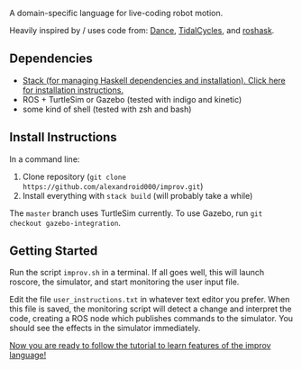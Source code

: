 A domain-specific language for live-coding robot motion.

Heavily inspired by / uses code from:
[Dance](http://haskell.cs.yale.edu/?post_type=publication&p=168),
[TidalCycles](https://tidalcycles.org/), and
[roshask](https://github.com/acowley/roshask).

Dependencies
-------------

-   [Stack (for managing Haskell dependencies and installation). Click here for installation instructions.](https://docs.haskellstack.org/en/stable/README/)
-   ROS + TurtleSim or Gazebo (tested with indigo and kinetic)
-   some kind of shell (tested with zsh and bash)

Install Instructions
-------------------

In a command line:

1. Clone repository (`git clone https://github.com/alexandroid000/improv.git`)
2. Install everything with `stack build` (will probably take a while)

The `master` branch uses TurtleSim currently. To use Gazebo, run `git checkout
gazebo-integration`.

Getting Started
---------------

Run the script `improv.sh` in a terminal. If all goes well, this will launch
roscore, the simulator, and start monitoring the user input file.

Edit the file `user_instructions.txt` in whatever text editor you prefer. When
this file is saved, the monitoring script will detect a change and interpret the
code, creating a ROS node which publishes commands to the simulator. You should
see the effects in the simulator immediately.

[Now you are ready to follow the tutorial to learn features of the improv
language!](https://github.com/alexandroid000/improv/wiki/Tutorial)

